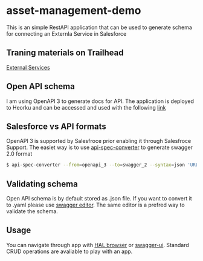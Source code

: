 # asset-management-demo

This is an simple RestAPI application that can be used to generate schema for connecting an Externla Service in Salesforce

## Traning materials on Trailhead
[External Services](https://trailhead.salesforce.com/content/learn/modules/external-services)

## Open API schema
I am using OpenAPI 3 to generate docs for API. The application is deployed to Heorku and can be accessed and used with the following [link](https://sh-asset-management-demo.herokuapp.com/api-docs)

## Salesforce vs API formats
OpenAPI 3 is supported by Salesfroce prior enabling it through Salesfroce Support. The easiet way is to use [api-spec-converter](https://github.com/LucyBot-Inc/api-spec-converter) to generate swagger 2.0 format
```bash
$ api-spec-converter --from=openapi_3 --to=swagger_2 --syntax=json 'URL' > swagger.json
```

## Validating schema
Open API schema is by default stored as .json file. If you want to convert it to .yaml please use [swagger editor](https://editor.swagger.io/). The same editor is a prefred way to validate the schema.

## Usage 
You can navigate through app with [HAL browser](https://sh-asset-management-demo.herokuapp.com/browser/index.html#/) or [swagger-ui](https://sh-asset-management-demo.herokuapp.com/swagger-ui/index.html?configUrl=/api-docs/swagger-config). Standard CRUD operations are avaliable to play with an app. 
